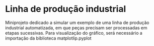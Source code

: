 # Linha de produção industrial
 Miniprojeto dedicado a simular um exemplo de uma linha de produção industrial automatizada, em que peças precisam ser processadas em etapas sucessivas.
 Para visualização do gráfico, será necessário a importação da biblioteca matplotlip.pyplot
